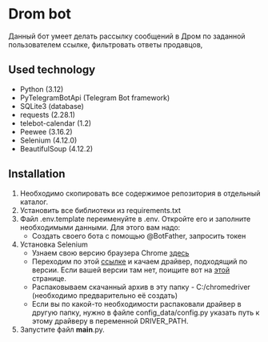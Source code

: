 # **Drom bot**


Данный бот умеет делать рассылку сообщений в Дром по заданной пользователем ссылке, фильтровать ответы продавцов, 

## Used technology

* Python (3.12)
* PyTelegramBotApi (Telegram Bot framework)
* SQLite3 (database)
* requests (2.28.1)
* telebot-calendar (1.2)
* Peewee (3.16.2)
* Selenium (4.12.0)
* BeautifulSoup (4.12.2)


## Installation


1. Необходимо скопировать все содержимое репозитория в отдельный каталог.
2. Установить все библиотеки из requirements.txt
3. Файл .env.template переименуйте в .env. Откройте его и заполните необходимыми данными. Для этого вам надо:
    * Создать своего бота с помощью @BotFather, запросить токен
4. Установка Selenium
   * Узнаем свою версию браузера Chrome [здесь](chrome://settings/help)
   * Переходим по этой [ссылке](https://sites.google.com/chromium.org/driver/downloads) и качаем драйвер, подходящий по версии. Если вашей версии там нет, поищите вот на [этой](https://googlechromelabs.github.io/chrome-for-testing/#stable) странице.
   * Распаковываем скачанный архив в эту папку - C:/chromedriver (необходимо предварительно её создать)
   * Если вы по какой-то необходимости распаковали драйвер в другую папку, нужно в файле config_data/config.py указать путь к этому драйверу в переменной DRIVER_PATH.
5. Запустите файл **main**.py.